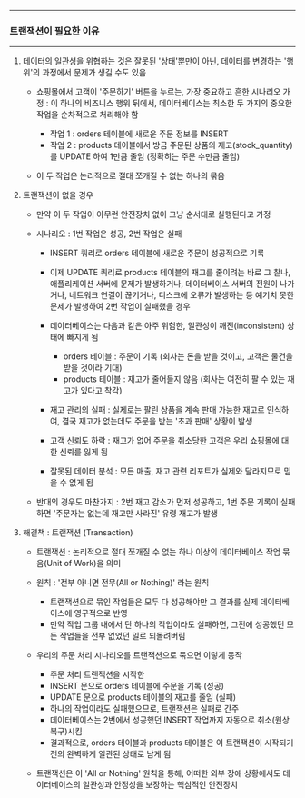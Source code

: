 -----
### 트랜잭션이 필요한 이유
-----
1. 데이터의 일관성을 위협하는 것은 잘못된 '상태'뿐만이 아닌, 데이터를 변경하는 '행위'의 과정에서 문제가 생길 수도 있음
   - 쇼핑몰에서 고객이 '주문하기' 버튼을 누르는, 가장 중요하고 흔한 시나리오 가정 : 이 하나의 비즈니스 행위 뒤에서, 데이터베이스는 최소한 두 가지의 중요한 작업을 순차적으로 처리해야 함
      + 작업 1 : orders 테이블에 새로운 주문 정보를 INSERT
      + 작업 2 : products 테이블에서 방금 주문된 상품의 재고(stock_quantity)를 UPDATE 하여 1만큼 줄임 (정확히는 주문 수만큼 줄임)

   - 이 두 작업은 논리적으로 절대 쪼개질 수 없는 하나의 묶음

2. 트랜잭션이 없을 경우
   - 만약 이 두 작업이 아무런 안전장치 없이 그냥 순서대로 실행된다고 가정
   - 시나리오 : 1번 작업은 성공, 2번 작업은 실패
      + INSERT 쿼리로 orders 테이블에 새로운 주문이 성공적으로 기록
      + 이제 UPDATE 쿼리로 products 테이블의 재고를 줄이려는 바로 그 찰나, 애플리케이션 서버에 문제가 발생하거나, 데이터베이스 서버의 전원이 나가거나, 네트워크 연결이 끊기거나, 디스크에 오류가 발생하는 등 예기치 못한 문제가 발생하여 2번 작업이 실패했을 경우
      + 데이터베이스는 다음과 같은 아주 위험한, 일관성이 깨진(inconsistent) 상태에 빠지게 됨
        * orders 테이블 : 주문이 기록 (회사는 돈을 받을 것이고, 고객은 물건을 받을 것이라 기대)
        * products 테이블 : 재고가 줄어들지 않음 (회사는 여전히 팔 수 있는 재고가 있다고 착각)

      + 재고 관리의 실패 : 실제로는 팔린 상품을 계속 판매 가능한 재고로 인식하여, 결국 재고가 없는데도 주문을 받는 '초과 판매' 상황이 발생
      + 고객 신뢰도 하락 : 재고가 없어 주문을 취소당한 고객은 우리 쇼핑몰에 대한 신뢰를 잃게 됨
      + 잘못된 데이터 분석 : 모든 매출, 재고 관련 리포트가 실제와 달라지므로 믿을 수 없게 됨

   - 반대의 경우도 마찬가지 : 2번 재고 감소가 먼저 성공하고, 1번 주문 기록이 실패하면 '주문자는 없는데 재고만 사라진' 유령 재고가 발생

3. 해결책 : 트랜잭션 (Transaction)
   - 트랜잭션 : 논리적으로 절대 쪼개질 수 없는 하나 이상의 데이터베이스 작업 묶음(Unit of Work)을 의미
   - 원칙 : '전부 아니면 전무(All or Nothing)' 라는 원칙
     + 트랜잭션으로 묶인 작업들은 모두 다 성공해야만 그 결과를 실제 데이터베이스에 영구적으로 반영
     + 만약 작업 그룹 내에서 단 하나의 작업이라도 실패하면, 그전에 성공했던 모든 작업들을 전부 없었던 일로 되돌려버림

   - 우리의 주문 처리 시나리오를 트랜잭션으로 묶으면 이렇게 동작
     + 주문 처리 트랜잭션을 시작한
     + INSERT 문으로 orders 테이블에 주문을 기록 (성공)
     + UPDATE 문으로 products 테이블의 재고를 줄임 (실패)
     + 하나의 작업이라도 실패했으므로, 트랜잭션은 실패로 간주
     + 데이터베이스는 2번에서 성공했던 INSERT 작업까지 자동으로 취소(원상 복구)시킴
     + 결과적으로, orders 테이블과 products 테이블은 이 트랜잭션이 시작되기 전의 완벽하게 일관된 상태로 남게 됨

   - 트랜잭션은 이 'All or Nothing' 원칙을 통해, 어떠한 외부 장애 상황에서도 데이터베이스의 일관성과 안정성을 보장하는 핵심적인 안전장치
